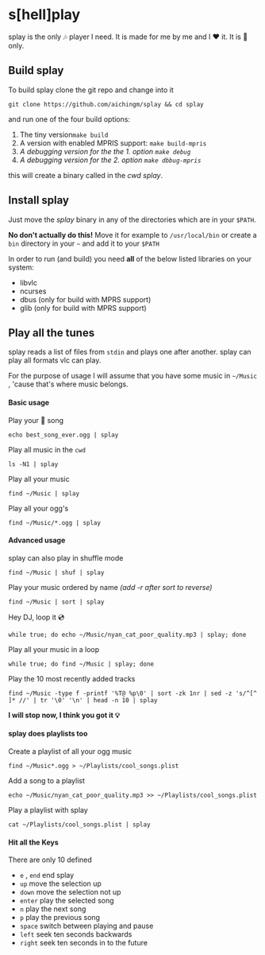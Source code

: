 # s[hell]play

​splay is the only :notes: player I need. It is made for me by me and I :heart: it. It is :penguin: only.



## Build splay

To build splay clone the git repo and change into it

```shell
git clone https://github.com/aichingm/splay && cd splay
```

and run one of the four build options:

1. The tiny version`make build` 
2. A version with enabled MPRIS support: `make build-mpris`
3. _A debugging version for the the 1. option `make debug`_
4. _A debugging version for the 2. option `make dbbug-mpris`_

this will create a binary called in the _cwd_ *splay*.

## Install splay

Just move the *splay* binary in any of  the directories which are in your `$PATH`.

**No don't actually do this!** Move it for example to `/usr/local/bin` or create a `bin` directory in your `~` and add it to your `$PATH` 

In order to run (and build) you need **all** of the below listed libraries on your system:

- libvlc 
- ncurses 
- dbus (only for build with MPRS support)
- glib (only for build with MPRS support)



## Play all the tunes 

splay reads a list of files from `stdin` and plays one after another.  splay can play all formats vlc can play.

For the purpose of usage I will assume that you have some music in `~/Music` , 'cause that's where music belongs.

#### Basic usage

​Play your :blue_heart: song

```shell
echo best_song_ever.ogg | splay
```

Play all music in the `cwd`

```shell
ls -N1 | splay
```

Play all your music

```shell
find ~/Music | splay
```

Play all your ogg's

```shell
find ~/Music/*.ogg | splay
```



#### Advanced usage

splay can also play in shuffle mode

```shell
find ~/Music | shuf | splay
```

Play your music ordered by name *(add -r after sort to reverse)*

```shell
find ~/Music | sort | splay  
```

Hey DJ, loop it :cd:

```shell
while true; do echo ~/Music/nyan_cat_poor_quality.mp3 | splay; done
```

Play all your music in a loop 

```shell
while true; do find ~/Music | splay; done
```

Play the 10 most recently added tracks

```shell
find ~/Music -type f -printf '%T@ %p\0' | sort -zk 1nr | sed -z 's/^[^ ]* //' | tr '\0' '\n' | head -n 10 | splay
```

**I will stop now, I think you got it :bulb:**

#### splay does playlists too

Create a playlist of all your ogg music 

```shell
find ~/Music*.ogg > ~/Playlists/cool_songs.plist
```

Add a song to a playlist

```shell
echo ~/Music/nyan_cat_poor_quality.mp3 >> ~/Playlists/cool_songs.plist
```

Play a playlist with splay

```shell
cat ~/Playlists/cool_songs.plist | splay
```



#### Hit all the Keys

There are only 10 defined 

* `e` , `end` end splay
* `up` move the selection up
* `down` move the selection not up
* `enter`  play the selected song
* `n` play the next song
* `p` play the previous song
* `space` switch between playing and pause 
* `left` seek ten seconds backwards
* `right` seek ten seconds in to the future

